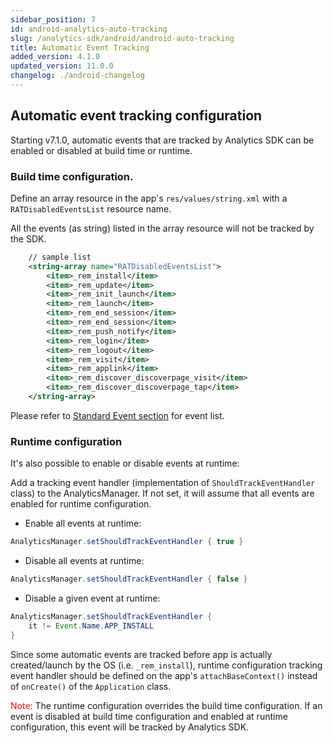 ```yaml
---
sidebar_position: 7
id: android-analytics-auto-tracking
slug: /analytics-sdk/android/android-auto-tracking
title: Automatic Event Tracking
added_version: 4.1.0
updated_version: 11.0.0
changelog: ./android-changelog
---
```


## Automatic event tracking configuration

Starting v7.1.0, automatic events that are tracked by Analytics SDK can be enabled or disabled at build time or runtime.

### Build time configuration.
Define an array resource in the app's `res/values/string.xml` with a `RATDisabledEventsList` resource name.

All the events (as string) listed in the array resource will not be tracked by the SDK.

```xml
    // sample list
    <string-array name="RATDisabledEventsList">
        <item>_rem_install</item>
        <item>_rem_update</item>
        <item>_rem_init_launch</item>
        <item>_rem_launch</item>
        <item>_rem_end_session</item>
        <item>_rem_end_session</item>
        <item>_rem_push_notify</item>
        <item>_rem_login</item>
        <item>_rem_logout</item>
        <item>_rem_visit</item>
        <item>_rem_applink</item>
        <item>_rem_discover_discoverpage_visit</item>
        <item>_rem_discover_discoverpage_tap</item>
    </string-array>
```

Please refer to [Standard Event section](./android-user-guide#-standard-events) for event list.

### Runtime configuration
It's also possible to enable or disable events at runtime:

Add a tracking event handler (implementation of `ShouldTrackEventHandler` class) to the AnalyticsManager.
If not set, it will assume that all events are enabled for runtime configuration.

- Enable all events at runtime:
```java
AnalyticsManager.setShouldTrackEventHandler { true }
```
- Disable all events at runtime:
```java
AnalyticsManager.setShouldTrackEventHandler { false }
```
- Disable a given event at runtime:
```java
AnalyticsManager.setShouldTrackEventHandler {
    it != Event.Name.APP_INSTALL
}
```

Since some automatic events are tracked before app is actually created/launch by the OS (i.e. `_rem_install`), runtime configuration tracking event handler should be defined on the app's `attachBaseContext()` instead of `onCreate()` of the `Application` class.

<font color="red">Note:</font> The runtime configuration overrides the build time configuration.
If an event is disabled at build time configuration and enabled at runtime configuration, this event will be tracked by Analytics SDK.
